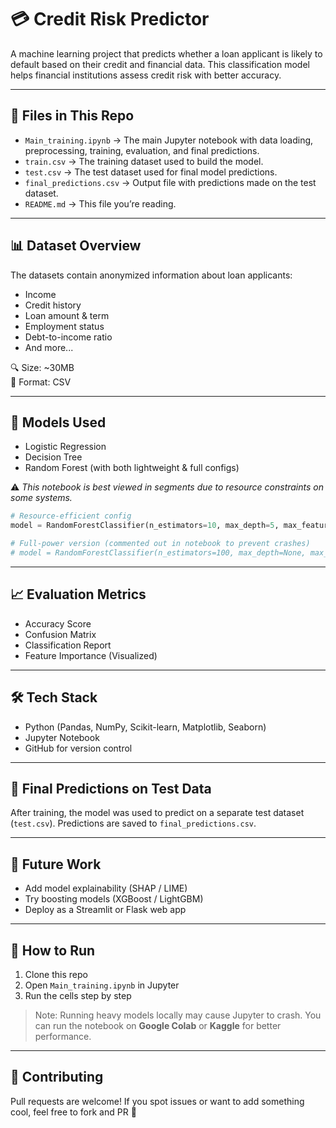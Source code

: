 # 💳 Credit Risk Predictor

A machine learning project that predicts whether a loan applicant is likely to default based on their credit and financial data. This classification model helps financial institutions assess credit risk with better accuracy.

---

## 📁 Files in This Repo

- `Main_training.ipynb` → The main Jupyter notebook with data loading, preprocessing, training, evaluation, and final predictions.
- `train.csv` → The training dataset used to build the model.
- `test.csv` → The test dataset used for final model predictions.
- `final_predictions.csv` → Output file with predictions made on the test dataset.
- `README.md` → This file you’re reading.

---

## 📊 Dataset Overview

The datasets contain anonymized information about loan applicants:
- Income
- Credit history
- Loan amount & term
- Employment status
- Debt-to-income ratio
- And more...

🔍 Size: ~30MB  
📄 Format: CSV

---

## 🧠 Models Used

- Logistic Regression
- Decision Tree
- Random Forest (with both lightweight & full configs)

⚠️ *This notebook is best viewed in segments due to resource constraints on some systems.*

```python
# Resource-efficient config
model = RandomForestClassifier(n_estimators=10, max_depth=5, max_features='sqrt', random_state=42)

# Full-power version (commented out in notebook to prevent crashes)
# model = RandomForestClassifier(n_estimators=100, max_depth=None, max_features='sqrt', random_state=42)
```

---

## 📈 Evaluation Metrics

- Accuracy Score
- Confusion Matrix
- Classification Report
- Feature Importance (Visualized)

---

## 🛠️ Tech Stack

- Python (Pandas, NumPy, Scikit-learn, Matplotlib, Seaborn)
- Jupyter Notebook
- GitHub for version control

---

## 🔮 Final Predictions on Test Data

After training, the model was used to predict on a separate test dataset (`test.csv`). Predictions are saved to `final_predictions.csv`.

---

## 🚀 Future Work

- Add model explainability (SHAP / LIME)
- Try boosting models (XGBoost / LightGBM)
- Deploy as a Streamlit or Flask web app

---

## 📌 How to Run

1. Clone this repo
2. Open `Main_training.ipynb` in Jupyter
3. Run the cells step by step

> Note: Running heavy models locally may cause Jupyter to crash. You can run the notebook on **Google Colab** or **Kaggle** for better performance.

---

## 🤝 Contributing

Pull requests are welcome! If you spot issues or want to add something cool, feel free to fork and PR 🙌
